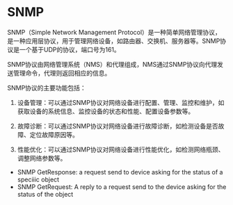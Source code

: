 # SNMP

SNMP（Simple Network Management Protocol）是一种简单网络管理协议，是一种应用层协议，用于管理网络设备，如路由器、交换机、服务器等。SNMP协议是一个基于UDP的协议，端口号为161。

SNMP协议由网络管理系统（NMS）和代理组成，NMS通过SNMP协议向代理发送管理命令，代理则返回相应的信息。

SNMP协议的主要功能包括：
1. 设备管理：可以通过SNMP协议对网络设备进行配置、管理、监控和维护，如获取设备的系统信息、监控设备的状态和性能、配置设备参数等。

2. 故障诊断：可以通过SNMP协议对网络设备进行故障诊断，如检测设备是否故障、定位故障原因等。

3. 性能优化：可以通过SNMP协议对网络设备进行性能优化，如检测网络瓶颈、调整网络参数等。


* SNMP GetResponse: a request send to device asking for the status of a speciiic object
* SNMP GetRequest: A reply to a request send to the device asking for the status of the object 